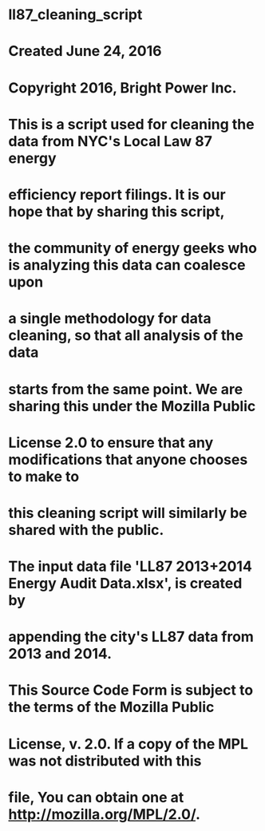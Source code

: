 # ll87_cleaning_script
# Created June 24, 2016
# Copyright 2016, Bright Power Inc.
#
# This is a script used for cleaning the data from NYC's Local Law 87 energy 
#   efficiency report filings.  It is our hope that by sharing this script, 
#   the community of energy geeks who is analyzing this data can coalesce upon 
#   a single methodology for data cleaning, so that all analysis of the data 
#   starts from the same point.  We are sharing this under the Mozilla Public 
#   License 2.0 to ensure that any modifications that anyone chooses to make to 
#   this cleaning script will similarly be shared with the public.
#
# The input data file 'LL87 2013+2014 Energy Audit Data.xlsx', is created by 
#   appending the city's LL87 data from 2013 and 2014.
#
# This Source Code Form is subject to the terms of the Mozilla Public
# License, v. 2.0. If a copy of the MPL was not distributed with this
# file, You can obtain one at http://mozilla.org/MPL/2.0/.
#

